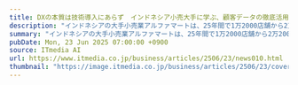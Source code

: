 ```yaml
---
title: DXの本質は技術導入にあらず　インドネシア小売大手に学ぶ、顧客データの徹底活用
description: "インドネシアの大手小売業アルファマートは、25年間で1万2000店舗から2万2000店舗へと拡大し、国内認知度98%を誇る。同社の戦略とビジネスモデルから、日本企業が学ぶべきこととは。"
summary: "インドネシアの大手小売業アルファマートは、25年間で1万2000店舗から2万2000店舗へと拡大し、国内認知度98%を誇る。同社の戦略とビジネスモデルから、日本企業が学ぶべきこととは。"
pubDate: Mon, 23 Jun 2025 07:00:00 +0900
source: ITmedia AI
url: https://www.itmedia.co.jp/business/articles/2506/23/news010.html
thumbnail: "https://image.itmedia.co.jp/business/articles/2506/23/cover_news010.jpg"
---
```


